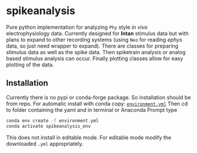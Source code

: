 # spikeanalysis

Pure python implementation for analyzing `Phy` style *in vivo* electrophysiology data. Currently designed for **Intan** stimulus data
but with plans to expand to other recording systems (using `Neo` for reading *ephys* data, so just need wrapper to expand). There
are classes for preparing stimulus data as well as the spike data. Then spiketrain analysis or analog based stimulus analysis can
occur. Finally plotting classes allow for easy plotting of the data.

## Installation

Currently there is no pypi or conda-forge package. So installation should be from repo. For automatic install with conda 
copy:
[`environment.yml`](https://raw.githubusercontent.com/zm711/spikeanalysis/main/environment.yml)
Then cd to folder containing the yaml and in terminal or Anaconda Prompt type

```sh
conda env create -f environment.yml
conda activate spikeanalysis_env
```
This does not install in editable mode. For editable mode modify the downloaded `.yml` appropriately.
